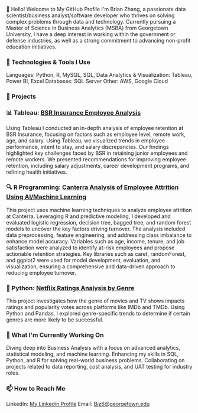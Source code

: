 👋 Hello! Welcome to My GitHub Profile
I'm Brian Zhang, a passionate data scientist/business analyst/software developer who thrives on solving complex problems through data and technology. Currently pursuing a Master of Science in Business Analytics (MSBA) from Georgetown University, I have a deep interest in working within the government or defense industries, as well as a strong commitment to advancing non-profit education initiatives.

### 🔧 Technologies & Tools I Use
Languages: Python, R, MySQL, SQL, 
Data Analytics & Visualization: Tableau, Power BI, Excel
Databases: SQL Server
Other: AWS, Google Cloud

### 🚀 Projects
### 📊 Tableau: [BSR Insurance Employee Analysis](https://github.com/Brianjzh/BSR-Case-Analysis-Tableau) 
Using Tableau I conducted an in-depth analysis of employee retention at BSR Insurance, focusing on factors such as employee level, remote work, age, and salary. Using Tableau, we visualized trends in employee performance, intent to stay, and salary discrepancies. Our findings highlighted key challenges faced by BSR in retaining junior employees and remote workers. We presented recommendations for improving employee retention, including salary adjustments, career development programs, and refining health initiatives.

### 🔍 R Programming: [Canterra Analysis of Employee Attrition Using AI/Machine Learning](https://github.com/Brianjzh/Canterra-Attrition-Proposal)
This project uses machine learning techniques to analyze employee attrition at Canterra. Leveraging R and predictive modeling, I developed and evaluated logistic regression, decision tree, bagged tree, and random forest models to uncover the key factors driving turnover. The analysis included data preprocessing, feature engineering, and addressing class imbalance to enhance model accuracy. Variables such as age, income, tenure, and job satisfaction were analyzed to identify at-risk employees and propose actionable retention strategies. Key libraries such as caret, randomForest, and ggplot2 were used for model development, evaluation, and visualization, ensuring a comprehensive and data-driven approach to reducing employee turnover.

### 🎥 Python: [Netflix Ratings Analysis by Genre](https://github.com/Brianjzh/netflix-genre-ratings)
This project investigates how the genre of movies and TV shows impacts ratings and popularity votes across platforms like IMDb and TMDb. Using Python and Pandas, I explored genre-specific trends to determine if certain genres are more likely to be successful.

### 🎯 What I'm Currently Working On
Diving deep into Business Analysis with a focus on advanced analytics, statistical modeling, and machine learning.
Enhancing my skills in SQL, Python, and R for solving real-world business problems.
Collaborating on projects related to data reporting, cost analysis, and UAT testing for industry roles.

### 📫 How to Reach Me
LinkedIn: [My Linkedin Profile](https://www.linkedin.com/in/brianjzh/)
Email: Bjz6@georgetown.edu

<!---
Brianjzh/Brianjzh is a ✨ special ✨ repository because its `README.md` (this file) appears on your GitHub profile.
You can click the Preview link to take a look at your changes.
--->
